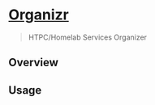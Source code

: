 # [Organizr](https://github.com/causefx/Organizr)

> HTPC/Homelab Services Organizer 

## Overview

## Usage